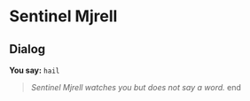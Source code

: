 # Sentinel Mjrell


## Dialog

**You say:** `hail`



>*Sentinel Mjrell watches you but does not say a word.*
end
